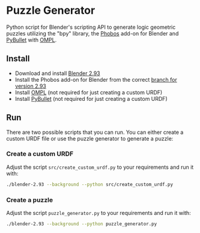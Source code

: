 # Puzzle Generator
Python script for Blender's scripting API to generate logic geometric puzzles utilizing the "bpy" library, the [Phobos](https://github.com/dfki-ric/phobos/tree/blender2.9) add-on for Blender and [PyBullet](https://github.com/bulletphysics/bullet3) with [OMPL](https://ompl.kavrakilab.org/core/installation.html).


## Install
- Download and install [Blender 2.93](https://www.blender.org/download)
- Install the Phobos add-on for Blender from the correct [branch for version 2.93](https://github.com/dfki-ric/phobos/tree/blender2.9)
- Install [OMPL](https://ompl.kavrakilab.org/core/installation.html) (not required for just creating a custom URDF)
- Install [PyBullet](https://github.com/bulletphysics/bullet3) (not required for just creating a custom URDF)


## Run
There are two possible scripts that you can run. You can either create a custom URDF file or use the puzzle generator to generate a puzzle:


### Create a custom URDF
Adjust the script ```src/create_custom_urdf.py``` to your requirements and run it with:

```bash
./blender-2.93 --background --python src/create_custom_urdf.py
```

### Create a puzzle
Adjust the script ```puzzle_generator.py``` to your requirements and run it with:

```bash
./blender-2.93 --background --python puzzle_generator.py
```
